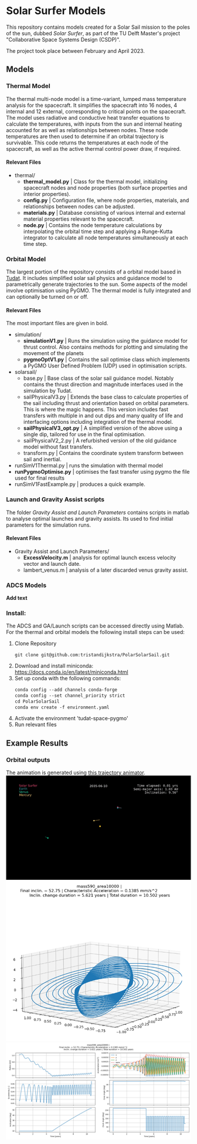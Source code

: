 # Solar Surfer Models
This repository contains models created for a Solar Sail mission to the poles of the sun, dubbed *Solar Surfer*, as part of the TU Delft Master's project "Collaborative Space Systems Design (CSDP)".

The project took place between February and April 2023.
## Models
### Thermal Model
The thermal multi-node model is a time-variant, lumped mass temperature analysis for the spacecraft. It simplifies the spacecraft into 16 nodes, 4 internal and 12 external, corresponding to critical points on the spacecraft. The model uses radiative and conductive heat transfer equations to calculate the temperatures, with inputs from the sun and internal heating accounted for as well as relationships between nodes. These node temperatures are then used to determine if an orbital trajectory is survivable. This code returns the temperatures at each node of the spacecraft, as well as the active thermal control power draw, if required.
#### Relevant Files
- thermal/
  - **thermal_model.py** | Class for the thermal model, initializing spacecraft nodes and node properties (both surface properties and interior properties).
  - **config.py** | Configuration file, where node properties, materials, and relationships between nodes can be adjusted.
  - **materials.py** | Database consisting of various internal and external material properties relevant to the spacecraft.
  - **node.py** | Contains the node temperature calculations by interpolating the orbital time step and applying a Runge-Kutta integrator to calculate all node temperatures simultaneously at each time step.
### Orbital Model
The largest portion of the repository consists of a orbital model based in [Tudat](https://docs.tudat.space/en/latest/). It includes simplified solar sail physics and guidance model to parametrically generate trajectories to the sun. Some aspects of the model involve optimisation using PyGMO. The thermal model is fully integrated and can optionally be turned on or off.
#### Relevant Files
The most important files are given in bold.
- simulation/
  - **simulationV1.py** | Runs the simulation using the guidance model for thrust control. Also contains methods for plotting and simulating the movement of the planets
  - **pygmoOptV1.py** | Contains the sail optimise class which implements a PyGMO User Defined Problem (UDP) used in optimisation scripts.
- solarsail/
  - base.py | Base class of the solar sail guidance model. Notably contains the thrust direction and magnitude interfaces used in the simulation by Tudat.
  - sailPhysicalV3.py | Extends the base class to calculate properties of the sail including thrust and orientation based on orbital parameters. This is where the magic happens. This version includes fast transfers with multiple in and out dips and many quality of life and interfacing options including integration of the thermal model.
  - **sailPhysicalV3_opt.py** | A simplified version of the above using a single dip, tailored for use in the final optimisation.
  - sailPhysicalV2_2.py | A refurbished version of the old guidance model without fast transfers.
  - transform.py | Contains the coordinate system transform between sail and inertial.
- runSimV1Thermal.py | runs the simulation with thermal model
- **runPygmoOptimise.py** | optimises the fast transfer using pygmo the file used for final results
- runSimV1FastExample.py | produces a quick example.
### Launch and Gravity Assist scripts
The folder *Gravity Assist and Launch Parameters* contains scripts in matlab to analyse optimal launches and gravity assists. Its used to find initial parameters for the simulation runs.
#### Relevant Files
- Gravity Assist and Launch Parameters/
  - **ExcessVelocity.m** | analysis for optimal launch excess velocity vector and launch date.
  - lambert_venus.m | analysis of a later discarded venus gravity assist.
### ADCS Models
**Add text**
### Install:
The ADCS and GA/Launch scripts can be accessed directly using Matlab. For the thermal and orbital models the following install steps can be used:
1. Clone Repository
   ```
   git clone git@github.com:tristandijkstra/PolarSolarSail.git
   ```
2. Download and install miniconda: https://docs.conda.io/en/latest/miniconda.html
3. Set up conda with the following commands:
   ```
   conda config --add channels conda-forge
   conda config --set channel_priority strict
   cd PolarSolarSail
   conda env create -f environment.yaml
   ```
4. Activate the environment 'tudat-space-pygmo'
5. Run relevant files
## Example Results

### Orbital outputs
The animation is generated using [this trajectory animator](https://github.com/tristandijkstra/TrajectoryAnimator).
![Orbit animation](doc/anim.gif)
![orb](doc/orb.png)
![data](doc/data.png)
